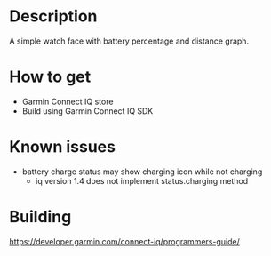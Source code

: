 # Description

A simple watch face with battery percentage and distance graph.

# How to get
- Garmin Connect IQ store
- Build using Garmin Connect IQ SDK

# Known issues
- battery charge status may show charging icon while not charging
    - iq version 1.4 does not implement status.charging method

# Building
https://developer.garmin.com/connect-iq/programmers-guide/
